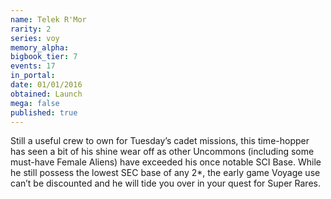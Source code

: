 ```yaml
---
name: Telek R'Mor
rarity: 2
series: voy
memory_alpha:
bigbook_tier: 7
events: 17
in_portal:
date: 01/01/2016
obtained: Launch
mega: false
published: true
---
```


Still a useful crew to own for Tuesday’s cadet missions, this time-hopper has seen a bit of his shine wear off as other Uncommons (including some must-have Female Aliens) have exceeded his once notable SCI Base. While he still possess the lowest SEC base of any 2*, the early game Voyage use can’t be discounted and he will tide you over in your quest for Super Rares.
